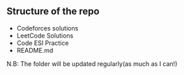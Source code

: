 ## Structure of the repo

- Codeforces solutions
- LeetCode Solutions
- Code ESI Practice
- README.md

N.B: The folder will be updated regularly(as much as I can!)
